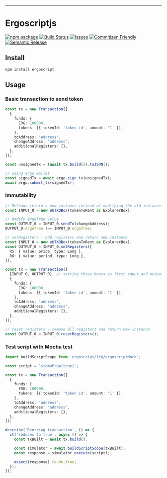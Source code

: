 ---

# Ergoscriptjs

[![npm package][npm-img]][npm-url]
[![Build Status][build-img]][build-url]
[![Issues][issues-img]][issues-url]
[![Commitizen Friendly][commitizen-img]][commitizen-url]
[![Semantic Release][semantic-release-img]][semantic-release-url]

## Install

```bash
npm install ergoscript
```

## Usage

### Basic transaction to send token

```ts
const tx = new Transaction([
  {
    funds: {
      ERG: 100000,
      tokens: [{ tokenId: 'token id', amount: '1' }],
    },
    toAddress: 'address',
    changeAddress: 'address',
    additionalRegisters: {},
  },
]);

const unsignedTx = (await tx.build()).toJSON();

// using ergo wallet
const signedTx = await ergo.sign_tx(unsignedTx);
await ergo.submit_tx(signedTx);
```

### Immutability

```ts
// Methods return a new instance instead of modifying the old instance
const INPUT_0 = new eUTXOBox(tokenToRent as ExplorerBox);

// modify ergoTree value
const OUTPUT_0 = INPUT_0.sendTo(changeAddress);
OUTPUT_0.ergoTree !== INPUT_0.ergoTree;

// setRegisters - add registers and return new instance
const INPUT_0 = new eUTXOBox(tokenToRent as ExplorerBox);
const OUTPUT_0 = INPUT_0.setRegisters({
  R5: { value: price, type: Long },
  R6: { value: period, type: Long },
});

const tx = new Transaction([
  [INPUT_0, OUTPUT_0], // setting those boxes as first input and output of the transaction - handy for smart contracts
  {
    funds: {
      ERG: 100000,
      tokens: [{ tokenId: 'token id', amount: '1' }],
    },
    toAddress: 'address',
    changeAddress: 'address',
    additionalRegisters: {},
  },
]);

// reset registers - remove all registers and return new instance
const OUTPUT_0 = INPUT_0.resetRegisters();
```

### Test script with Mocha test

```ts
import buildScriptScope from 'ergoscript/lib/ergoscriptMock';

const script = `sigmaProp(true)`;

const tx = new Transaction([
  {
    funds: {
      ERG: 100000,
      tokens: [{ tokenId: 'token id', amount: '1' }],
    },
    toAddress: 'address',
    changeAddress: 'address',
    additionalRegisters: {},
  },
]);

describe('Rentring transaction', () => {
  it('reduces to true', async () => {
    const txBuilt = await tx.build();

    const simulator = await buildScriptScope(txBuilt);
    const response = simulator.execute(script);

    expect(response).to.be.true;
  });
});
```

[build-img]: https://github.com/nirvanush/ergoscript/actions/workflows/release.yml/badge.svg
[build-url]: https://github.com/nirvanush/ergoscript/actions/workflows/release.yml
[npm-img]: https://img.shields.io/npm/v/ergoscript
[npm-url]: https://www.npmjs.com/package/ergoscript
[issues-img]: https://img.shields.io/github/issues/nirvanush/ergoscript
[issues-url]: https://github.com/nirvanush/ergoscript/issues
[semantic-release-img]: https://img.shields.io/badge/%20%20%F0%9F%93%A6%F0%9F%9A%80-semantic--release-e10079.svg
[semantic-release-url]: https://github.com/semantic-release/semantic-release
[commitizen-img]: https://img.shields.io/badge/commitizen-friendly-brightgreen.svg
[commitizen-url]: http://commitizen.github.io/cz-cli/
